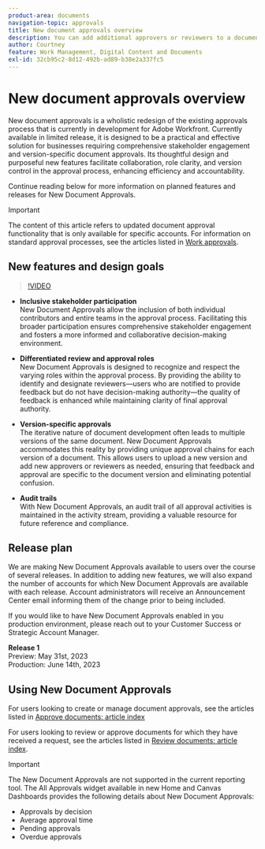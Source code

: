 ```yaml
---
product-area: documents
navigation-topic: approvals
title: New document approvals overview
description: You can add additional approvers or reviewers to a document that already has pending approvals.
author: Courtney
feature: Work Management, Digital Content and Documents
exl-id: 32cb95c2-8d12-492b-ad89-b38e2a337fc5
---
```

# New document approvals overview

New document approvals is a wholistic redesign of the existing approvals process that is currently in development for Adobe Workfront. Currently available in limited release, it is designed to be a practical and effective solution for businesses requiring comprehensive stakeholder engagement and version-specific document approvals. Its thoughtful design and purposeful new features facilitate collaboration, role clarity, and version control in the approval process, enhancing efficiency and accountability.

Continue reading below for more information on planned features and releases for New Document Approvals. 

>[!IMPORTANT]
>
>The content of this article refers to updated document approval functionality that is only available for specific accounts. For information on standard approval processes, see the articles listed in [Work approvals](/help/quicksilver/review-and-approve-work/manage-approvals/manage-approvals.md).

## New features and design goals

>[!VIDEO](https://video.tv.adobe.com/v/3420544/)  

* **Inclusive stakeholder participation**\
    New Document Approvals allow the inclusion of both individual contributors and entire teams in the approval process. Facilitating this broader participation ensures comprehensive stakeholder engagement and fosters a more informed and collaborative decision-making environment.

* **Differentiated review and approval roles**\
    New Document Approvals is designed to recognize and respect the varying roles within the approval process. By providing the ability to identify and designate reviewers—users who are notified to provide feedback but do not have decision-making authority—the quality of feedback is enhanced while maintaining clarity of final approval authority.

* **Version-specific approvals**\
    The iterative nature of document development often leads to multiple versions of the same document. New Document Approvals accommodates this reality by providing unique approval chains for each version of a document. This allows users to upload a new version and add new approvers or reviewers as needed, ensuring that feedback and approval are specific to the document version and eliminating potential confusion.

* **Audit trails**\
    With New Document Approvals, an audit trail of all approval activities is maintained in the activity stream, providing a valuable resource for future reference and compliance.

## Release plan

We are making New Document Approvals available to users over the course of several releases. In addition to adding new features, we will also expand the number of accounts for which New Document Approvals are available with each release. Account administrators will receive an Announcement Center email informing them of the change prior to being included.

If you would like to have New Document Approvals enabled in you production environment, please reach out to your Customer Success or Strategic Account Manager.

**Release 1**\
    Preview: May 31st, 2023\
    Production: June 14th, 2023

## Using New Document Approvals

For users looking to create or manage document approvals, see the articles listed in [Approve documents: article index](/help/quicksilver/review-and-approve-work/document-reviews-and-approvals/manage-document-approvals/approve-documents-toc.md)

For users looking to review or approve documents for which they have received a request, see the articles listed in [Review documents: article index](/help/quicksilver/review-and-approve-work/document-reviews-and-approvals/review-and-approve-documents/review-documents-toc.md).

>[!IMPORTANT]
>
>The New Document Approvals are not supported in the current reporting tool. The All Approvals widget available in new Home and Canvas Dashboards provides the following details about New Document Approvals:
>
>* Approvals by decision
>* Average approval time
>* Pending approvals
>* Overdue approvals
